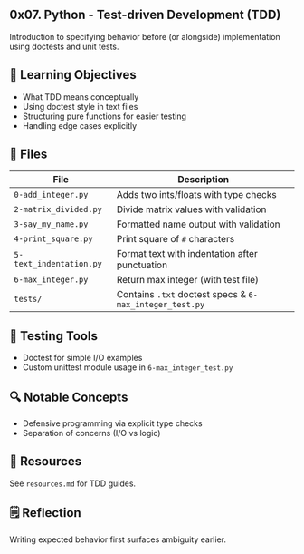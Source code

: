 ## 0x07. Python - Test-driven Development (TDD)

Introduction to specifying behavior before (or alongside) implementation using doctests and unit tests.

## 📌 Learning Objectives

- What TDD means conceptually
- Using doctest style in text files
- Structuring pure functions for easier testing
- Handling edge cases explicitly

## 📂 Files

| File                    | Description                                             |
| ----------------------- | ------------------------------------------------------- |
| `0-add_integer.py`      | Adds two ints/floats with type checks                   |
| `2-matrix_divided.py`   | Divide matrix values with validation                    |
| `3-say_my_name.py`      | Formatted name output with validation                   |
| `4-print_square.py`     | Print square of `#` characters                          |
| `5-text_indentation.py` | Format text with indentation after punctuation          |
| `6-max_integer.py`      | Return max integer (with test file)                     |
| `tests/`                | Contains `.txt` doctest specs & `6-max_integer_test.py` |

## 🧪 Testing Tools

- Doctest for simple I/O examples
- Custom unittest module usage in `6-max_integer_test.py`

## 🔍 Notable Concepts

- Defensive programming via explicit type checks
- Separation of concerns (I/O vs logic)

## 📎 Resources

See `resources.md` for TDD guides.

## 🗒 Reflection

Writing expected behavior first surfaces ambiguity earlier.
